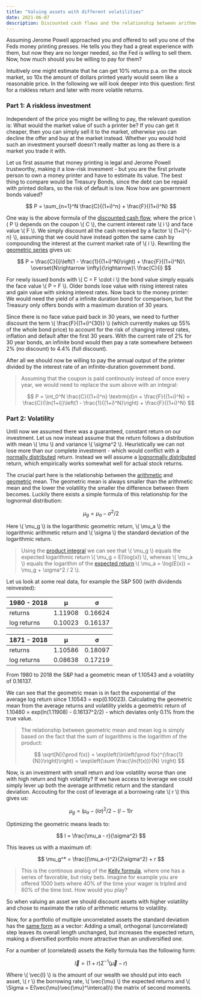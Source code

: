 ```yaml
---
title: "Valuing assets with different volatilities"
date: 2021-06-07
description: Discounted cash flows and the relationship between arithmetic and geometric mean of a lognormal distribution
---
```


Assuming Jerome Powell approached you and offered to sell you one of the Feds money printing presses. He tells you they had a great experience with them, but now they are no longer needed, so the Fed is willing to sell them. Now, how much should you be willing to pay for them?

Intuitively one might estimate that he can get 10% returns p.a. on the stock market, so 10x the amount of dollars printed yearly would seem like a reasonable price. In the following we will look deeper into this question: first for a riskless return and later with more volatile returns.

### Part 1: A riskless investment

Independent of the price you might be willing to pay, the relevant question is: What would the market value of such a printer be? If you can get it cheaper, then you can simply sell it to the market, otherwise you can decline the offer and buy at the market instead. Whether you would hold such an investment yourself doesn't really matter as long as there is a market you trade it with.

Let us first assume that money printing is legal and Jerome Powell trustworthy, making it a low-risk invesment - but you are the first private person to own a money printer and have to estimate its value. The best thing to compare would be Treasury Bonds, since the debt can be repaid with printed dollars, so the risk of default is low. Now how are government bonds valued?

$$
  P = \sum_{n=1}^N \frac{C}{(1+i)^n} + \frac{F}{(1+i)^N}
$$

One way is the above formula of the [discounted cash flow](https://en.wikipedia.org/wiki/Discounted_cash_flow), where the price \\( P \\) depends on the coupon \\( C \\), the current interest rate \\( i \\) and face value \\( F \\). We simply discount all the cash received by a factor \\( (1+i)^{-n} \\), assuming that we could have instead gotten the same cash by compounding the interest at the current market rate of \\( i \\). Rewriting the [geometric series](https://en.wikipedia.org/wiki/Geometric_series) gives us:

$$
  P = \frac{C}{i}\left(1 - \frac{1}{(1+i)^N}\right) + \frac{F}{(1+i)^N}\ \overset{N\rightarrow \infty}{\rightarrow}\ \frac{C}{i}
$$

For newly issued bonds with \\( C = F \cdot i \\) the bond value simply equals the face value \\( P = F \\). Older bonds lose value with rising interest rates and gain value with sinking interest rates. Now back to the money printer: We would need the yield of a infinite duration bond for comparison, but the Treasury only offers bonds with a maximum duration of 30 years.

Since there is no face value paid back in 30 years, we need to further discount the term \\( \frac{F}{(1+i)^{30}} \\) (which currently makes up 55% of the whole bond price) to account for the risk of changing interest rates, inflation and default after the first 30 years. With the current rate of 2% for 30 year bonds, an infinite bond would then pay a rate somewhere between 2% (no discount) to 4.4% (full discount).

After all we should now be willing to pay the annual output of the printer divided by the interest rate of an infinite-duration government bond.

> Assuming that the coupon is paid continously instead of once every year, we would need to replace the sum above with an integral:
>
> $$ P = \int_0^N \frac{C}{(1+i)^n} \textrm{d}n + \frac{F}{(1+i)^N} = \frac{C}{\ln(1+i)}\left(1 - \frac{1}{(1+i)^N}\right) + \frac{F}{(1+i)^N} $$
>

### Part 2: Volatility

Until now we assumed there was a guaranteed, constant return on our investment. Let us now instead assume that the return follows a distribution with mean \\( \mu \\) and variance \\( \sigma^2 \\). Heuristically we can not lose more than our complete investment - which would conflict with a [normally distributed](https://en.wikipedia.org/wiki/Normal_distribution) return. Instead we will assume a [lognormally distributed](https://en.wikipedia.org/wiki/Log-normal_distribution) return, which empirically works somewhat well for actual stock returns.

The crucial part here is the relationship between the [arithmetic](https://en.wikipedia.org/wiki/Arithmetic_mean) and [geometric](https://en.wikipedia.org/wiki/Geometric_mean) mean. The geometric mean is always smaller than the arithmetic mean and the lower the volatility the smaller the difference between them becomes. Luckily there exists a simple formula of this relationship for the lognormal distribution:

$$
  \mu_g = \mu_a - \sigma^2 / 2
$$

Here \\( \mu_g \\) is the logarithmic geometric return, \\( \mu_a \\) the logarithmic arithmetic return and \\( \sigma \\) the standard deviation of the logarithmic return.

> Using the [product integral](https://en.wikipedia.org/wiki/Product_integral#Type_II:_geometric_integral) we can see that \\( \mu_g \\) equals the expected logarithmic return \\( \mu_g = E(\log(x)) \\), whereas \\( \mu_a \\) equals the logarithm of the [expected return](https://en.wikipedia.org/wiki/Log-normal_distribution#Arithmetic_moments) \\( \mu_a = \log(E(x)) = \mu_g + \sigma^2 / 2 \\).

Let us look at some real data, for example the S&P 500 (with dividends reinvested):

| 1980 - 2018 | μ       | σ       |
|-------------|---------|---------|
| returns     | 1.11908 | 0.16624 |
| log returns | 0.10023 | 0.16137 |

| 1871 - 2018 | μ       | σ       |
|-------------|---------|---------|
| returns     | 1.10586 | 0.18097 |
| log returns | 0.08638 | 0.17219 |

From 1980 to 2018 the S&P had a geometric mean of 1.10543 and a volatility of 0.16137.

We can see that the geometric mean is in fact the exponential of the average log return since 1.10543 = exp(0.10023). Calculating the geometric mean from the average returns and volatility yields a geometric return of 1.10460 = exp(ln(1.11908) - 0.16137^2/2) - which deviates only 0.1% from the true value.

> The relationship between geometric mean and mean log is simply based on the fact that the sum of logarithms is the logarithm of the product:
> 
> $$ \sqrt[N]{\prod f(x)} = \exp\left(\ln\left(\prod f(x)^{\frac{1}{N}}\right)\right) = \exp\left(\sum \frac{\ln(f(x))}{N} \right) $$
>

Now, is an investment with small return and low volatility worse than one with high return and high volatility? If we have access to leverage we could simply lever up both the average arithmetic return and the standard deviation. Accouting for the cost of leverage at a borrowing rate \\( r \\) this gives us:

$$
  \mu_g = l \mu_a - (l\sigma)^2/2 - (l - 1)r
$$

Optimizing the geometric means leads to:

$$
  l = \frac{\mu_a - r}{\sigma^2}
$$

This leaves us with a maximum of:

$$
  \mu_g^* = \frac{(\mu_a-r)^2}{2\sigma^2} + r
$$

> This is the continous analog of the [Kelly formula](https://en.wikipedia.org/wiki/Kelly_criterion), where one has a series of favorable, but risky bets. Imagine for example you are offered 1000 bets where 40% of the time your wager is tripled and 60% of the time lost. How would you play?

So when valuing an asset we should discount assets with higher volatility and chose to maximate the ratio of arithmetic returns to volatility.

Now, for a portfolio of multiple uncorrelated assets the standard deviation has the [same form](https://en.wikipedia.org/wiki/Propagation_of_uncertainty#Example_formulae) as a vector: Adding a small, orthogonal (uncorrelated) step leaves its overall length unchanged, but increases the expected return, making a diversified portfolio more attractive than an undiversified one.

For a number of (correlated) assets the Kelly formula has the following form:

$$
  \vec{l} = (1+r)\Sigma^{-1} (\vec{\mu} - r)
$$

Where \\( \vec{l} \\) is the amount of our wealth we should put into each asset, \\( r \\) the borrowing rate, \\( \vec{\mu} \\) the expected returns and \\( \Sigma = E(\vec{\mu}\vec{\mu}^\intercal)\\) the matrix of second moments.
